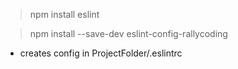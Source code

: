 > npm install eslint

> npm install --save-dev eslint-config-rallycoding

* creates config in ProjectFolder/.eslintrc 
